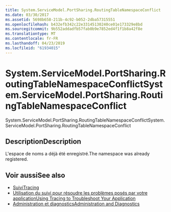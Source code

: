 ```yaml
---
title: System.ServiceModel.PortSharing.RoutingTableNamespaceConflict
ms.date: 03/30/2017
ms.assetid: 5698b658-211b-4c92-b052-2dba57315551
ms.openlocfilehash: b432efb342c22e33145130240ce01e173329e8bd
ms.sourcegitcommit: 9b552addadfb57fab0b9e7852ed4f1f1b8a42f8e
ms.translationtype: MT
ms.contentlocale: fr-FR
ms.lasthandoff: 04/23/2019
ms.locfileid: "61934015"
---
```

# <a name="systemservicemodelportsharingroutingtablenamespaceconflict"></a><span data-ttu-id="4c962-102">System.ServiceModel.PortSharing.RoutingTableNamespaceConflict</span><span class="sxs-lookup"><span data-stu-id="4c962-102">System.ServiceModel.PortSharing.RoutingTableNamespaceConflict</span></span>
<span data-ttu-id="4c962-103">System.ServiceModel.PortSharing.RoutingTableNamespaceConflict</span><span class="sxs-lookup"><span data-stu-id="4c962-103">System.ServiceModel.PortSharing.RoutingTableNamespaceConflict</span></span>  
  
## <a name="description"></a><span data-ttu-id="4c962-104">Description</span><span class="sxs-lookup"><span data-stu-id="4c962-104">Description</span></span>  
 <span data-ttu-id="4c962-105">L'espace de noms a déjà été enregistré.</span><span class="sxs-lookup"><span data-stu-id="4c962-105">The namespace was already registered.</span></span>  
  
## <a name="see-also"></a><span data-ttu-id="4c962-106">Voir aussi</span><span class="sxs-lookup"><span data-stu-id="4c962-106">See also</span></span>

- [<span data-ttu-id="4c962-107">Suivi</span><span class="sxs-lookup"><span data-stu-id="4c962-107">Tracing</span></span>](../../../../../docs/framework/wcf/diagnostics/tracing/index.md)
- [<span data-ttu-id="4c962-108">Utilisation du suivi pour résoudre les problèmes posés par votre application</span><span class="sxs-lookup"><span data-stu-id="4c962-108">Using Tracing to Troubleshoot Your Application</span></span>](../../../../../docs/framework/wcf/diagnostics/tracing/using-tracing-to-troubleshoot-your-application.md)
- [<span data-ttu-id="4c962-109">Administration et diagnostics</span><span class="sxs-lookup"><span data-stu-id="4c962-109">Administration and Diagnostics</span></span>](../../../../../docs/framework/wcf/diagnostics/index.md)
